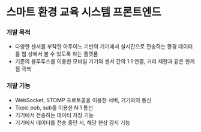 # 스마트 환경 교육 시스템 프론트엔드
### 개발 목적
* 다양한 센서를 부착한 아두이노 기반의 기기에서 실시간으로 전송하는 환경 데이터를 웹 상에서 볼 수 있도록 하는 플랫폼
* 기존의 블루투스를 이용한 모바일 기기와 센서 간의 1:1 연결, 거리 제한과 같은 한계점 극복

### 개발 기능
* WebSocket, STOMP 프로토콜을 이용한 서버, 기기와의 통신
* Topic pub, sub를 이용한 N:1 통신
* 기기에서 전송하는 데이터 저장 기능
* 기기에서 데이터를 전송 중단 시, 해당 현상 감지 기능
